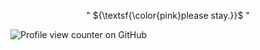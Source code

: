<p align="center">
 " ${\textsf{\color{pink}please stay.}}$ "

 ![Profile view counter on GitHub](https://komarev.com/ghpvc/?username=pikopikohammer&color=ffb7c5)

